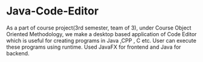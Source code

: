 # Java-Code-Editor
As a part of course project(3rd semester, team of 3), under Course Object Oriented Methodology, we
make a desktop based application of Code Editor which is useful for creating programs in Java ,CPP ,
C etc. User can execute these programs using runtime. Used JavaFX for frontend and Java for backend.
